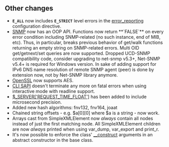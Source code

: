 Other changes
-------------

-   <span class="simpara"> **`E_ALL`** now includes **`E_STRICT`** level
    errors in the
    <a href="/errorfunc/setup.html#PHP%20Constants%20outside%20of%20PHP" class="link">error_reporting</a>
    configuration directive. </span>
-   <span class="simpara">
    <a href="/book/snmp.html" class="link">SNMP</a> now has an OOP API.
    </span> <span class="simpara"> Functions now return **`FALSE`** on
    every error condition including SNMP-related (no such instance, end
    of MIB, etc). Thus, in particular, breaks previous behavior of
    get/walk functions returning an empty string on SNMP-related errors.
    </span> <span class="simpara"> Multi OID get/getnext/set queries are
    now supported. </span> <span class="simpara"> Dropped UCD-SNMP
    compatibility code, consider upgrading to net-snmp v5.3+, Net-SNMP
    v5.4+ is required for Windows version. </span> <span
    class="simpara"> In sake of adding support for IPv6 DNS name
    resolution of remote SNMP agent (peer) is done by extension now, not
    by Net-SNMP library anymore. </span>
-   <span class="simpara">
    <a href="/book/openssl.html" class="link">OpenSSL</a> now supports
    AES. </span>
-   <span class="simpara">
    <a href="/features/commandline.html" class="link">CLI SAPI</a>
    doesn't terminate any more on fatal errors when using interactive
    mode with readline support. </span>
-   <span class="simpara">
    <a href="/language/variables/superglobals.html" class="link">$_SERVER['REQUEST_TIME_FLOAT']</a>
    has been added to include microsecond precision. </span>
-   <span class="simpara"> Added new hash algorithms: fnv132, fnv164,
    joaat </span>
-   <span class="simpara"> Chained string offsets - e.g. $a\[0\]\[0\]
    where $a is a string - now work. </span>
-   <span class="simpara"> Arrays cast from <span
    class="type">SimpleXMLElement</span> now *always* contain all nodes
    instead of just the first matching node. All <span
    class="type">SimpleXMLElement</span> children are now *always*
    printed when using <span class="function">var\_dump</span>, <span
    class="function">var\_export</span> and <span
    class="function">print\_r</span>. </span>
-   <span class="simpara"> It's now possible to enforce the class'
    <a href="/language/oop5/decon.html" class="link">__construct</a>
    arguments in an abstract constructor in the base class. </span>
